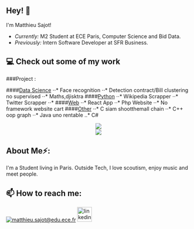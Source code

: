 <h2>Hey! 👋</h2>
  
I'm Matthieu Sajot! 
- <i>Currently:</i> M2 Student at ECE Paris, Computer Science and Bid Data. 
- <i>Previously:</i> Intern Software Developer at SFR Business.
      
      
<h2>💻 Check out some of my work</h2> 

  
###Project :
  
####[Data Science](https://github.com/Cambelau/DataScienceCambelau)
⋅⋅* Face recognition
⋅⋅* Detection contract/Bill clustering no supervised
⋅⋅* Maths,djisktra
####[Python](https://github.com/Cambelau/PythonCambelau)
⋅⋅* Wikipedia Scrapper
⋅⋅* Twitter Scrapper
⋅⋅* 
####[Web](https://github.com/Cambelau/WebCambelau)
⋅⋅* React App
⋅⋅* Php Website
⋅⋅* No framework website cart
####[Other](https://github.com/Cambelau/OtherCambelau)
⋅⋅* C siam shootthemall chain
⋅⋅* C++ oop graph
⋅⋅* Java uno rentable
..* C#
    
<p align="center">
<img src="https://github-readme-stats.vercel.app/api/top-langs/?username=Cambelau&layout=compact"><br>
<img src="https://visitor-badge.laobi.icu/badge?page_id=Cambelau.Cambelau">
</p>
  
<h2> About Me⚡:</h2>
I'm a Student living in Paris. Outside Tech, I love scoutism, enjoy music and meet people. 


<h2>📫 How to reach me:</h2>
  
<a href="mailto:matthieu.sajot@edu.ece.fr">![matthieu.sajot@edu.ece.fr](https://img.shields.io/badge/Gmail-D14836?style=for-the-badge&logo=gmail&logoColor=white)</a>
[<img src='https://cdn.jsdelivr.net/npm/simple-icons@3.0.1/icons/linkedin.svg' alt='linkedin' height='40'>](https://www.linkedin.com/in/matthieu-sajot-371063193/)  
   
